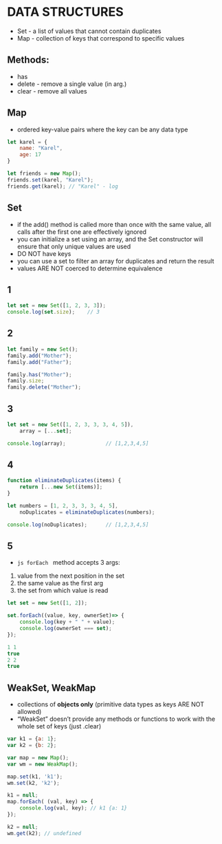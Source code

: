 # DATA STRUCTURES
* Set - a list of values that cannot contain duplicates
* Map - collection of keys that correspond to specific values

## Methods:

* has
* delete - remove a single value (in arg.)
* clear - remove all values


## Map
* ordered key-value pairs where the key can be any data type
```javascript
let karel = {
    name: "Karel",
    age: 17
}

let friends = new Map();
friends.set(karel, "Karel");
friends.get(karel); // "Karel" - log
```

## Set
* if the add() method is called more than once with the same value, all calls after the first one are effectively ignored
* you can initialize a set using an array, and the Set constructor will ensure that only unique values are used
* DO NOT have keys
* you can use a set to filter an array for duplicates and return the result
* values ARE NOT coerced to determine equivalence

## 1
```javascript
let set = new Set([1, 2, 3, 3]);
console.log(set.size);    // 3
```

## 2
```javascript
let family = new Set();
family.add("Mother");
family.add("Father");

family.has("Mother");
family.size;
family.delete("Mother");

```

## 3
```javascript
let set = new Set([1, 2, 3, 3, 3, 4, 5]),
    array = [...set];

console.log(array);             // [1,2,3,4,5]
```

## 4
```javascript
function eliminateDuplicates(items) {
    return [...new Set(items)];
}

let numbers = [1, 2, 3, 3, 3, 4, 5],
    noDuplicates = eliminateDuplicates(numbers);

console.log(noDuplicates);      // [1,2,3,4,5]
```

## 5
* ```js forEach ``` method accepts 3 args:
1) value from the next position in the set
2) the same value as the first arg
3) the set from which value is read

```js
let set = new Set([1, 2]);

set.forEach((value, key, ownerSet)=> {
    console.log(key + " " + value);
    console.log(ownerSet === set);
});

1 1
true
2 2
true
```

## WeakSet, WeakMap
* collections of **objects only** (primitive data types as keys ARE NOT allowed)
* “WeakSet” doesn’t provide any methods or functions to work with the whole set of keys (just .clear)


```js
var k1 = {a: 1};
var k2 = {b: 2};

var map = new Map();
var wm = new WeakMap();

map.set(k1, 'k1');
wm.set(k2, 'k2');

k1 = null;
map.forEach( (val, key) => {
    console.log(val, key); // k1 {a: 1}
});

k2 = null;
wm.get(k2); // undefined
```

